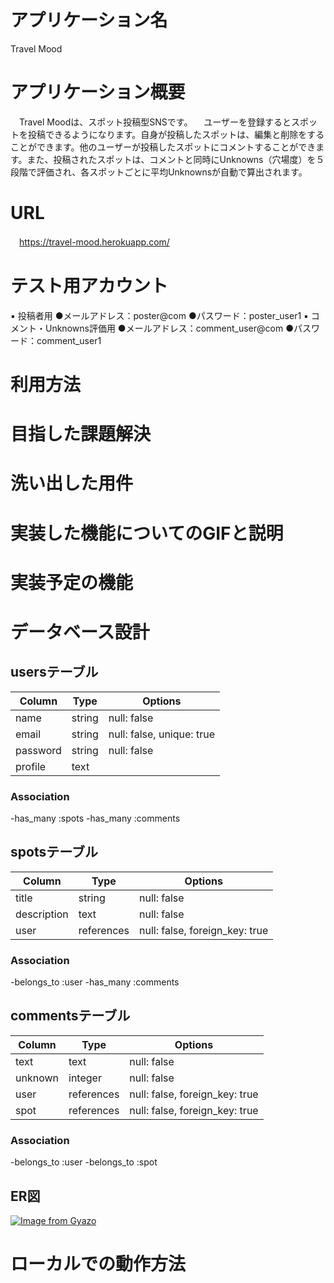 # アプリケーション名
Travel Mood

# アプリケーション概要
　Travel Moodは、スポット投稿型SNSです。
　ユーザーを登録するとスポットを投稿できるようになります。自身が投稿したスポットは、編集と削除をすることができます。他のユーザーが投稿したスポットにコメントすることができます。また、投稿されたスポットは、コメントと同時にUnknowns（穴場度）を５段階で評価され、各スポットごとに平均Unknownsが自動で算出されます。

# URL
　https://travel-mood.herokuapp.com/

# テスト用アカウント
  ▪️ 投稿者用
    ●メールアドレス：poster@com
    ●パスワード：poster_user1
  ▪️ コメント・Unknowns評価用
    ●メールアドレス：comment_user@com
    ●パスワード：comment_user1

# 利用方法



# 目指した課題解決
  

# 洗い出した用件


# 実装した機能についてのGIFと説明


# 実装予定の機能


# データベース設計
## usersテーブル

| Column             | Type   | Options                   |
| ------------------ | ------ | ------------------------- |
| name               | string | null: false               |
| email              | string | null: false, unique: true |
| password           | string | null: false               |
| profile            | text   |                           |

### Association
-has_many :spots
-has_many :comments


## spotsテーブル

| Column      | Type       | Options                        |
| ----------- | ---------- | ------------------------------ |
| title       | string     | null: false                    |
| description | text       | null: false                    |
| user        | references | null: false, foreign_key: true |

### Association
-belongs_to :user
-has_many :comments


## commentsテーブル

| Column  | Type       | Options                        |
| ------  | ---------- | ------------------------------ |
| text    | text       | null: false                    |
| unknown | integer    | null: false                    |
| user    | references | null: false, foreign_key: true |
| spot    | references | null: false, foreign_key: true |

### Association
-belongs_to :user
-belongs_to :spot



## ER図
[![Image from Gyazo](https://i.gyazo.com/a4e1454a92f2de5ba7204f7dc9c90a9c.png)](https://gyazo.com/a4e1454a92f2de5ba7204f7dc9c90a9c)


# ローカルでの動作方法
